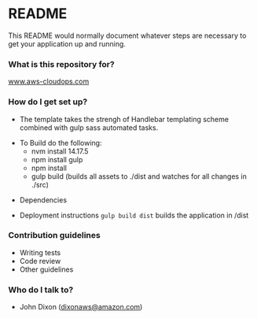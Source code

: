 # README #

This README would normally document whatever steps are necessary to get your application up and running.

### What is this repository for? ###
www.aws-cloudops.com

### How do I get set up? ###

* The template takes the strengh of Handlebar templating scheme combined with gulp sass automated tasks.
+ To Build do the following:
  * nvm install 14.17.5
  * npm install gulp
  * npm install
  * gulp build (builds all assets to ./dist and watches for all changes in ./src)

* Dependencies

* Deployment instructions
```gulp build dist``` builds the application in /dist

### Contribution guidelines ###

* Writing tests
* Code review
* Other guidelines

### Who do I talk to? ###

* John Dixon (dixonaws@amazon.com) 